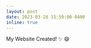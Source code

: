 ```yaml
---
layout: post
date: 2023-03-28 15:59:00-0400
inline: true
---
```


My Website Created! :sparkles: :smile:
